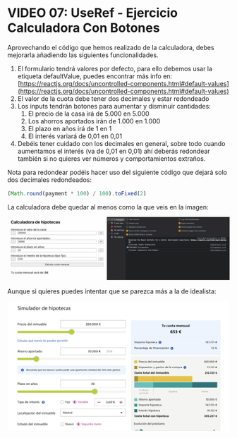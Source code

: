 # VIDEO 07: UseRef - ****Ejercicio Calculadora Con Botones****

Aprovechando el código que hemos realizado de la calculadora, debes mejorarla añadiendo las siguientes funcionalidades.

1. El formulario tendrá valores por defecto, para ello debemos usar la etiqueta defaultValue, puedes encontrar más info en:
[https://reactjs.org/docs/uncontrolled-components.html#default-values](https://reactjs.org/docs/uncontrolled-components.html#default-values) 
2. El valor de la cuota debe tener dos decimales y estar redondeado
3. Los inputs tendrán botones para aumentar y disminuir cantidades:
    1. El precio de la casa irá de 5.000 en 5.000
    2. Los ahorros aportados irán de 1.000 en 1.000
    3. El plazo en años irá de 1 en 1
    4. El interés variará de 0,01 en 0,01 
4. Debéis tener cuidado con los decimales en general, sobre todo cuando aumentamos el interés (va de 0,01 en 0,01) ahí deberás redondear también si no quieres ver números y comportamientos extraños.

Nota para redondear podéis hacer uso del siguiente código que dejará solo dos decimales redondeados:

```jsx
(Math.round(payment * 100) / 100).toFixed(2)
```

La calculadora debe quedar al menos como la que veis en la imagen:

![Untitled](/docs/assets/Untitled.png)

Aunque si quieres puedes intentar que se parezca más a la de idealista:

![Untitled](/docs/assets/Untitled%201.png)